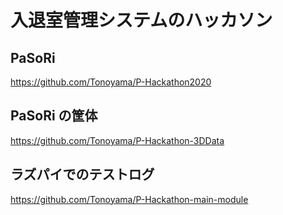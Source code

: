 # 入退室管理システムのハッカソン
## PaSoRi
https://github.com/Tonoyama/P-Hackathon2020

## PaSoRi の筐体
https://github.com/Tonoyama/P-Hackathon-3DData

## ラズパイでのテストログ
https://github.com/Tonoyama/P-Hackathon-main-module
